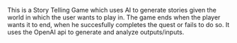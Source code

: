 This is a Story Telling Game which uses AI to generate stories given the world in which the user wants to play in. The game ends when the player wants it to end, when he succesfully completes the quest or fails to do so. It uses the OpenAI api to generate and analyze outputs/inputs.
